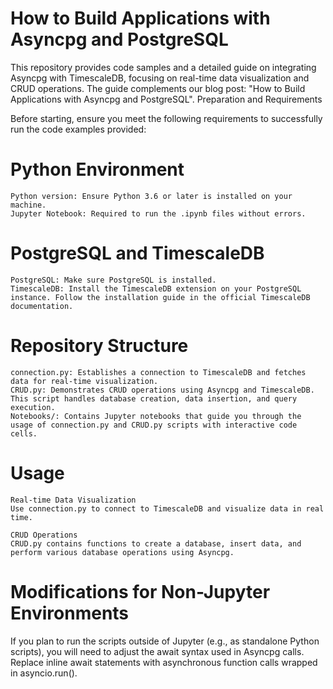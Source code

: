 # How to Build Applications with Asyncpg and PostgreSQL

This repository provides code samples and a detailed guide on integrating Asyncpg with TimescaleDB, focusing on real-time data visualization and CRUD operations. The guide complements our blog post: "How to Build Applications with Asyncpg and PostgreSQL".
Preparation and Requirements

Before starting, ensure you meet the following requirements to successfully run the code examples provided:
# Python Environment

    Python version: Ensure Python 3.6 or later is installed on your machine.
    Jupyter Notebook: Required to run the .ipynb files without errors.

# PostgreSQL and TimescaleDB

    PostgreSQL: Make sure PostgreSQL is installed.
    TimescaleDB: Install the TimescaleDB extension on your PostgreSQL instance. Follow the installation guide in the official TimescaleDB documentation.

# Repository Structure

    connection.py: Establishes a connection to TimescaleDB and fetches data for real-time visualization.
    CRUD.py: Demonstrates CRUD operations using Asyncpg and TimescaleDB. This script handles database creation, data insertion, and query execution.
    Notebooks/: Contains Jupyter notebooks that guide you through the usage of connection.py and CRUD.py scripts with interactive code cells.
# Usage

    Real-time Data Visualization
    Use connection.py to connect to TimescaleDB and visualize data in real time.

    CRUD Operations
    CRUD.py contains functions to create a database, insert data, and perform various database operations using Asyncpg.

# Modifications for Non-Jupyter Environments

If you plan to run the scripts outside of Jupyter (e.g., as standalone Python scripts), you will need to adjust the await syntax used in Asyncpg calls. Replace inline await statements with asynchronous function calls wrapped in asyncio.run().
